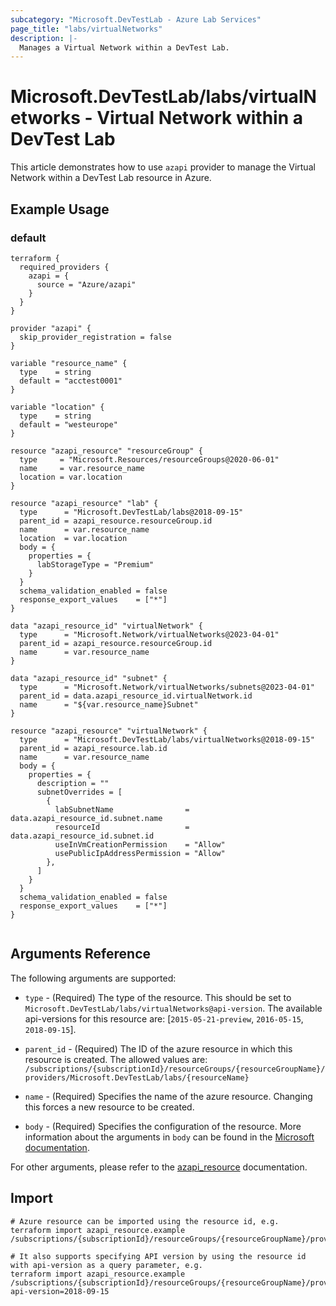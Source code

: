 ```yaml
---
subcategory: "Microsoft.DevTestLab - Azure Lab Services"
page_title: "labs/virtualNetworks"
description: |-
  Manages a Virtual Network within a DevTest Lab.
---
```


# Microsoft.DevTestLab/labs/virtualNetworks - Virtual Network within a DevTest Lab

This article demonstrates how to use `azapi` provider to manage the Virtual Network within a DevTest Lab resource in Azure.

## Example Usage

### default

```hcl
terraform {
  required_providers {
    azapi = {
      source = "Azure/azapi"
    }
  }
}

provider "azapi" {
  skip_provider_registration = false
}

variable "resource_name" {
  type    = string
  default = "acctest0001"
}

variable "location" {
  type    = string
  default = "westeurope"
}

resource "azapi_resource" "resourceGroup" {
  type     = "Microsoft.Resources/resourceGroups@2020-06-01"
  name     = var.resource_name
  location = var.location
}

resource "azapi_resource" "lab" {
  type      = "Microsoft.DevTestLab/labs@2018-09-15"
  parent_id = azapi_resource.resourceGroup.id
  name      = var.resource_name
  location  = var.location
  body = {
    properties = {
      labStorageType = "Premium"
    }
  }
  schema_validation_enabled = false
  response_export_values    = ["*"]
}

data "azapi_resource_id" "virtualNetwork" {
  type      = "Microsoft.Network/virtualNetworks@2023-04-01"
  parent_id = azapi_resource.resourceGroup.id
  name      = var.resource_name
}

data "azapi_resource_id" "subnet" {
  type      = "Microsoft.Network/virtualNetworks/subnets@2023-04-01"
  parent_id = data.azapi_resource_id.virtualNetwork.id
  name      = "${var.resource_name}Subnet"
}

resource "azapi_resource" "virtualNetwork" {
  type      = "Microsoft.DevTestLab/labs/virtualNetworks@2018-09-15"
  parent_id = azapi_resource.lab.id
  name      = var.resource_name
  body = {
    properties = {
      description = ""
      subnetOverrides = [
        {
          labSubnetName                = data.azapi_resource_id.subnet.name
          resourceId                   = data.azapi_resource_id.subnet.id
          useInVmCreationPermission    = "Allow"
          usePublicIpAddressPermission = "Allow"
        },
      ]
    }
  }
  schema_validation_enabled = false
  response_export_values    = ["*"]
}


```



## Arguments Reference

The following arguments are supported:

* `type` - (Required) The type of the resource. This should be set to `Microsoft.DevTestLab/labs/virtualNetworks@api-version`. The available api-versions for this resource are: [`2015-05-21-preview`, `2016-05-15`, `2018-09-15`].

* `parent_id` - (Required) The ID of the azure resource in which this resource is created. The allowed values are:  
  `/subscriptions/{subscriptionId}/resourceGroups/{resourceGroupName}/providers/Microsoft.DevTestLab/labs/{resourceName}`

* `name` - (Required) Specifies the name of the azure resource. Changing this forces a new resource to be created.

* `body` - (Required) Specifies the configuration of the resource. More information about the arguments in `body` can be found in the [Microsoft documentation](https://learn.microsoft.com/en-us/azure/templates/Microsoft.DevTestLab/labs/virtualNetworks?pivots=deployment-language-terraform).

For other arguments, please refer to the [azapi_resource](https://registry.terraform.io/providers/Azure/azapi/latest/docs/resources/resource) documentation.

## Import

 ```shell
 # Azure resource can be imported using the resource id, e.g.
 terraform import azapi_resource.example /subscriptions/{subscriptionId}/resourceGroups/{resourceGroupName}/providers/Microsoft.DevTestLab/labs/{resourceName}/virtualNetworks/{resourceName}
 
 # It also supports specifying API version by using the resource id with api-version as a query parameter, e.g.
 terraform import azapi_resource.example /subscriptions/{subscriptionId}/resourceGroups/{resourceGroupName}/providers/Microsoft.DevTestLab/labs/{resourceName}/virtualNetworks/{resourceName}?api-version=2018-09-15
 ```
